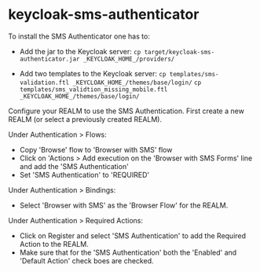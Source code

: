 # keycloak-sms-authenticator

To install the SMS Authenticator one has to:

* Add the jar to the Keycloak server:
`cp target/keycloak-sms-authenticator.jar _KEYCLOAK_HOME_/providers/`

* Add two templates to the Keycloak server:
`cp templates/sms-validation.ftl _KEYCLOAK_HOME_/themes/base/login/`
`cp templates/sms_validtion_missing_mobile.ftl _KEYCLOAK_HOME_/themes/base/login/`


Configure your REALM to use the SMS Authentication.
First create a new REALM (or select a previously created REALM).

Under Authentication > Flows:
* Copy 'Browse' flow to 'Browser with SMS' flow
* Click on 'Actions > Add execution on the 'Browser with SMS Forms' line and add the 'SMS Authentication'
* Set 'SMS Authentication' to 'REQUIRED'

Under Authentication > Bindings:
* Select 'Browser with SMS' as the 'Browser Flow' for the REALM.

Under Authentication > Required Actions:
* Click on Register and select 'SMS Authentication' to add the Required Action to the REALM.
* Make sure that for the 'SMS Authentication' both the 'Enabled' and 'Default Action' check boes are checked.
